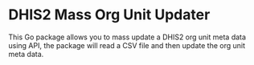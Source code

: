 # DHIS2 Mass Org Unit Updater

This Go package allows you to mass update a DHIS2 org unit meta data using API, the package will read a CSV file and then update the org unit meta data.
